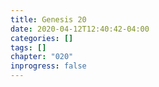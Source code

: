 ```yaml
---
title: Genesis 20
date: 2020-04-12T12:40:42-04:00
categories: []
tags: []
chapter: "020"
inprogress: false
---
```


